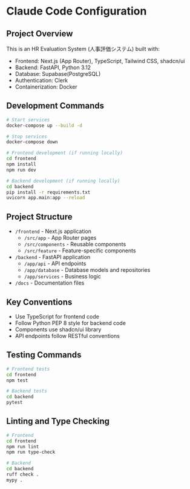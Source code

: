 # Claude Code Configuration

## Project Overview
This is an HR Evaluation System (人事評価システム) built with:
- Frontend: Next.js (App Router), TypeScript, Tailwind CSS, shadcn/ui
- Backend: FastAPI, Python 3.12
- Database: Supabase(PostgreSQL)
- Authentication: Clerk
- Containerization: Docker

## Development Commands
```bash
# Start services
docker-compose up --build -d

# Stop services
docker-compose down

# Frontend development (if running locally)
cd frontend
npm install
npm run dev

# Backend development (if running locally)
cd backend
pip install -r requirements.txt
uvicorn app.main:app --reload
```

## Project Structure
- `/frontend` - Next.js application
  - `/src/app` - App Router pages
  - `/src/components` - Reusable components
  - `/src/feature` - Feature-specific components
- `/backend` - FastAPI application
  - `/app/api` - API endpoints
  - `/app/database` - Database models and repositories
  - `/app/services` - Business logic
- `/docs` - Documentation files

## Key Conventions
- Use TypeScript for frontend code
- Follow Python PEP 8 style for backend code
- Components use shadcn/ui library
- API endpoints follow RESTful conventions

## Testing Commands
```bash
# Frontend tests
cd frontend
npm test

# Backend tests
cd backend
pytest
```

## Linting and Type Checking
```bash
# Frontend
cd frontend
npm run lint
npm run type-check

# Backend
cd backend
ruff check .
mypy .
```